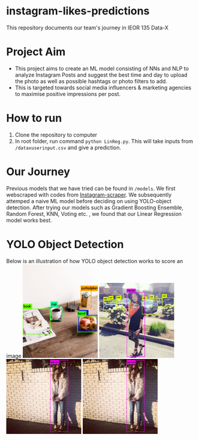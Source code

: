 # instagram-likes-predictions
This repository documents our team's journey in IEOR 135 Data-X

# Project Aim
- This project aims to create an ML model consisting of NNs and NLP to analyze Instagram Posts and suggest the best time and day to upload the photo as well as possible hashtags or photo filters to add.
- This is targeted towards social media influencers & marketing agencies to maximise positive impressions per post.

# How to run
1. Clone the repository to computer
2. In root folder, run command ```python LinReg.py```. This will take inputs from ```/dataxuserinput.csv``` and give a prediction.

# Our Journey
Previous models that we have tried can be found in ```/models```. We first webscraped with codes from [Instagram-scraper](https://github.com/rarcega/instagram-scraper). We subsequently attemped a naive ML model before deciding on using YOLO-object detection. After trying our models such as Gradient Boosting Ensemble, Random Forest, KNN, Voting etc. , we found that our Linear Regression model works best. 

# YOLO Object Detection
Below is an illustration of how YOLO object detection works to score an image 
<img src="/photo1.jpeg"  width="200" >
<img src="/photo2.jpeg"  width="200" >
<img src="/photo3.jpeg"  width="200" >
<img src="/photo4.jpeg"  width="200" >

